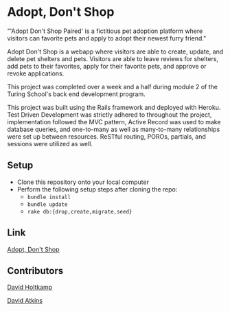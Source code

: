 # Adopt, Don't Shop
"'Adopt Don't Shop Paired' is a fictitious pet adoption platform where visitors can favorite pets and apply to adopt their newest furry friend."

Adopt Don't Shop is a webapp where visitors are able to create, update, and delete pet shelters and pets. Visitors are able to leave reviews for shelters, add pets to their favorites, apply for their favorite pets, and approve or revoke applications.

This project was completed over a week and a half during module 2 of the Turing School's back end development program. 

This project was built using the Rails framework and deployed with Heroku. Test Driven Development was strictly adhered to throughout the project, implementation followed the MVC pattern, Active Record was used to make database queries, and one-to-many as well as many-to-many relationships were set up between resources. ReSTful routing, POROs, partials, and sessions were utilized as well. 

## Setup
- Clone this repository onto your local computer
- Perform the following setup steps after cloning the repo:
  - `bundle install`
  - `bundle update`
  - `rake db:{drop,create,migrate,seed}`

## Link
[Adopt, Don't Shop](http://gentle-stream-28294.herokuapp.com/)

## Contributors
[David Holtkamp](https://github.com/DavidHoltkamp1)

[David Atkins](https://github.com/d-atkins)
